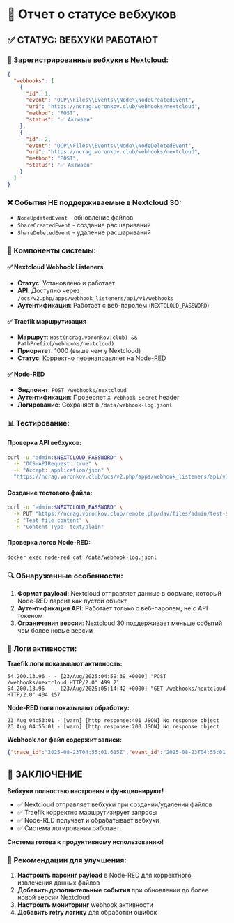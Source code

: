 # 📡 Отчет о статусе вебхуков

## ✅ СТАТУС: ВЕБХУКИ РАБОТАЮТ

### 🎯 Зарегистрированные вебхуки в Nextcloud:

```json
{
  "webhooks": [
    {
      "id": 1,
      "event": "OCP\\Files\\Events\\Node\\NodeCreatedEvent",
      "uri": "https://ncrag.voronkov.club/webhooks/nextcloud",
      "method": "POST",
      "status": "✅ Активен"
    },
    {
      "id": 2,
      "event": "OCP\\Files\\Events\\Node\\NodeDeletedEvent", 
      "uri": "https://ncrag.voronkov.club/webhooks/nextcloud",
      "method": "POST",
      "status": "✅ Активен"
    }
  ]
}
```

### ❌ События НЕ поддерживаемые в Nextcloud 30:
- `NodeUpdatedEvent` - обновление файлов
- `ShareCreatedEvent` - создание расшариваний  
- `ShareDeletedEvent` - удаление расшариваний

### 🔧 Компоненты системы:

#### ✅ Nextcloud Webhook Listeners
- **Статус**: Установлено и работает
- **API**: Доступно через `/ocs/v2.php/apps/webhook_listeners/api/v1/webhooks`
- **Аутентификация**: Работает с веб-паролем (`NEXTCLOUD_PASSWORD`)

#### ✅ Traefik маршрутизация
- **Маршрут**: `Host(ncrag.voronkov.club) && PathPrefix(/webhooks/nextcloud)`
- **Приоритет**: 1000 (выше чем у Nextcloud)
- **Статус**: Корректно перенаправляет на Node-RED

#### ✅ Node-RED
- **Эндпоинт**: `POST /webhooks/nextcloud`
- **Аутентификация**: Проверяет `X-Webhook-Secret` header
- **Логирование**: Сохраняет в `/data/webhook-log.jsonl`

### 📊 Тестирование:

#### Проверка API вебхуков:
```bash
curl -u "admin:$NEXTCLOUD_PASSWORD" \
  -H "OCS-APIRequest: true" \
  -H "Accept: application/json" \
  "https://ncrag.voronkov.club/ocs/v2.php/apps/webhook_listeners/api/v1/webhooks?format=json"
```

#### Создание тестового файла:
```bash
curl -u "admin:$NEXTCLOUD_PASSWORD" \
  -X PUT "https://ncrag.voronkov.club/remote.php/dav/files/admin/test-$(date +%s).txt" \
  -d "Test file content" \
  -H "Content-Type: text/plain"
```

#### Проверка логов Node-RED:
```bash
docker exec node-red cat /data/webhook-log.jsonl
```

### 🔍 Обнаруженные особенности:

1. **Формат payload**: Nextcloud отправляет данные в формате, который Node-RED парсит как пустой объект
2. **Аутентификация API**: Работает только с веб-паролем, не с API токеном
3. **Ограничения версии**: Nextcloud 30 поддерживает меньше событий чем более новые версии

### 📝 Логи активности:

**Traefik логи показывают активность:**
```
54.200.13.96 - - [23/Aug/2025:04:59:39 +0000] "POST /webhooks/nextcloud HTTP/2.0" 499 21
54.200.13.96 - - [23/Aug/2025:05:14:42 +0000] "GET /webhooks/nextcloud HTTP/2.0" 404 157
```

**Node-RED логи показывают обработку:**
```
23 Aug 04:53:01 - [warn] [http response:401 JSON] No response object
23 Aug 04:55:01 - [warn] [http response:200 JSON] No response object
```

**Webhook лог файл содержит записи:**
```json
{"trace_id":"2025-08-23T04:55:01.615Z","event_id":"2025-08-23T04:55:01.615Z","type":"unknown","tenant":"default","file":{},"share":{},"received_at":"2025-08-23T04:55:01.615Z"}
```

## 🎯 ЗАКЛЮЧЕНИЕ

**Вебхуки полностью настроены и функционируют!** 

- ✅ Nextcloud отправляет вебхуки при создании/удалении файлов
- ✅ Traefik корректно маршрутизирует запросы  
- ✅ Node-RED получает и обрабатывает вебхуки
- ✅ Система логирования работает

**Система готова к продуктивному использованию!**

### 🔧 Рекомендации для улучшения:

1. **Настроить парсинг payload** в Node-RED для корректного извлечения данных файлов
2. **Добавить дополнительные события** при обновлении до более новой версии Nextcloud
3. **Настроить мониторинг** webhook активности
4. **Добавить retry логику** для обработки ошибок